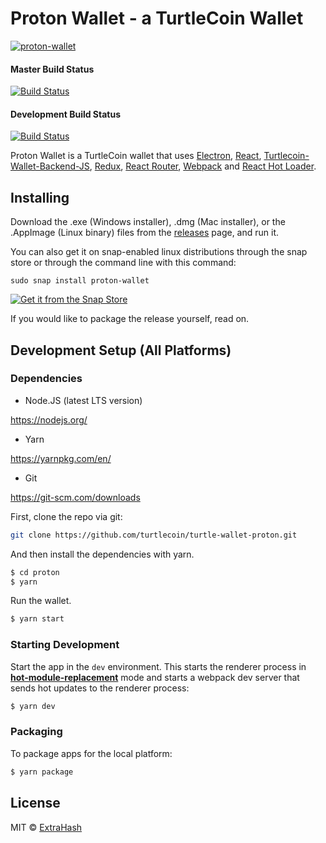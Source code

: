 # Proton Wallet - a TurtleCoin Wallet
[![proton-wallet](https://snapcraft.io/proton-wallet/badge.svg)](https://snapcraft.io/proton-wallet)

#### Master Build Status
[![Build Status](https://travis-ci.org/turtlecoin/turtle-wallet-proton.svg?branch=master)](https://travis-ci.org/turtlecoin/turtle-wallet-proton)

#### Development Build Status
[![Build Status](https://travis-ci.org/turtlecoin/turtle-wallet-proton.svg?branch=development)](https://travis-ci.org/turtlecoin/turtle-wallet-proton)

<p>
  Proton Wallet is a TurtleCoin wallet that uses <a href="http://electron.atom.io/">Electron</a>, <a href="https://facebook.github.io/react/">React</a>, <a href="https://github.com/turtlecoin/turtlecoin-wallet-backend-js">Turtlecoin-Wallet-Backend-JS</a>, <a href="https://github.com/reactjs/redux">Redux</a>, <a href="https://github.com/reactjs/react-router">React Router</a>, <a href="http://webpack.github.io/docs/">Webpack</a> and <a href="https://github.com/gaearon/react-hot-loader">React Hot Loader</a>.
</p>

## Installing 

Download the .exe (Windows installer), .dmg (Mac installer), or the .AppImage (Linux binary) files from the [releases](https://github.com/turtlecoin/turtle-wallet-proton/releases) page, and run it.

You can also get it on snap-enabled linux distributions through the snap store or through the command line with this command:

`sudo snap install proton-wallet`

[![Get it from the Snap Store](https://snapcraft.io/static/images/badges/en/snap-store-white.svg)](https://snapcraft.io/proton-wallet)

If you would like to package the release yourself, read on.

## Development Setup (All Platforms)

### Dependencies

* Node.JS (latest LTS version)

https://nodejs.org/

* Yarn

https://yarnpkg.com/en/

* Git

https://git-scm.com/downloads

First, clone the repo via git:

```bash
git clone https://github.com/turtlecoin/turtle-wallet-proton.git
```

And then install the dependencies with yarn.

```bash
$ cd proton
$ yarn
```

Run the wallet.

```bash
$ yarn start
```

### Starting Development

Start the app in the `dev` environment. This starts the renderer process in [**hot-module-replacement**](https://webpack.js.org/guides/hmr-react/) mode and starts a webpack dev server that sends hot updates to the renderer process:

```bash
$ yarn dev
```

### Packaging 

To package apps for the local platform:

```bash
$ yarn package
```

## License

MIT © [ExtraHash](https://github.com/ExtraHash)
